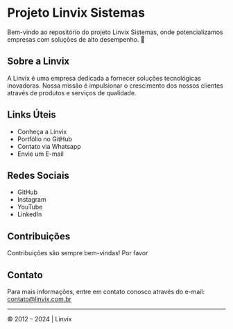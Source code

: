 # Projeto Linvix Sistemas

Bem-vindo ao repositório do projeto Linvix Sistemas, onde potencializamos empresas com soluções de alto desempenho. 🚀

## Sobre a Linvix

A Linvix é uma empresa dedicada a fornecer soluções tecnológicas inovadoras. Nossa missão é impulsionar o crescimento dos nossos clientes através de produtos e serviços de qualidade.

## Links Úteis

- Conheça a Linvix
- Portfólio no GitHub
- Contato via Whatsapp
- Envie um E-mail

## Redes Sociais

- GitHub
- Instagram
- YouTube
- LinkedIn

## Contribuições

Contribuições são sempre bem-vindas! Por favor

## Contato

Para mais informações, entre em contato conosco através do e-mail: contato@linvix.com.br

---

© 2012 – 2024 | Linvix
